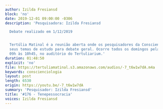 ```yaml
---
author: Izilda Fresiansd
block: 'no'
date: 2019-12-01 09:00:00 -0306
description: 'Pesquisadora: Izilda Fresiansd

  Debate realizado em 1/12/2019


  Tertúlia Matinal é a reunião aberta onde os pesquisadores da Conscienciologia apresentam
  seus temas de estudo para debate geral. Ocorre todos os domingos pela manhã, das
  09h às 10h45, no auditório do Tertuliarium.'
duration: 01:48:50
explicit: 'no'
file: https://tertuliamatinal.s3.amazonaws.com/audios/-7_t6w1w7dA.m4a
keywords: conscienciologia
layout: post
length: 6530
origin: https://youtu.be/-7_t6w1w7dA
summary: 'Pesquisador: Izilda Fresiansd'
title: '#176 - Tenepessocracia'
voices: Izilda Fresiansd
---
```

